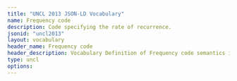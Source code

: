 ```yaml
---
title: "UNCL 2013 JSON-LD Vocabulary"
name: Frequency code
description: Code specifying the rate of recurrence.
jsonid: "uncl2013"
layout: vocabulary
header_name: Frequency code
header_description: Vocabulary Definition of Frequency code semantics in HTML format. JSON-LD format is available at [uncl2013.jsonld](/vocabulary/uncl2013.jsonld)
type: uncl
options:
---
```

